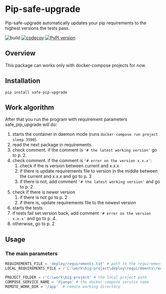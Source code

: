 Pip-safe-upgrade
==================

Pip-safe-upgrade automatically updates your pip requirements to the highest versions the tests pass.

![build](https://github.com/VVyacheslav/safe-pip-upgrade/workflows/build/badge.svg?branch=master)
[![codecov](https://codecov.io/gh/VVyacheslav/safe-pip-upgrade/branch/master/graph/badge.svg)](https://codecov.io/gh/VVyacheslav/safe-pip-upgrade)
[![PyPI version](https://badge.fury.io/py/safe-pip-upgrade.svg)](https://badge.fury.io/py/safe-pip-upgrade)

Overview
--------

This package can works only with docker-compose projects for now. 

Installation
------------

```shell script
pip install safe-pip-upgrade
```

Work algorithm
----------------------

After that you run the program with requirement parameters safe_pip_upgrade will do:

1. starts the container in daemon mode (runs `docker-compose run project sleep 3590`).
1. read the next package in requirements.
1. check comment. if the comment is `'# the latest working version'` go to p. 2.
1. check comment. if the comment is `'# error on the version x.x.x'`:
    1. check if the is version between current and x.x.x
    2. if there is update requirements file to version in the middle between the current and x.x.x and go to p. 3
    1. if there is not, add comment `'# the latest working version'` and go to p. 2
1. check if there is newer version
    1. if there is not go to p. 2
    1. if there is, update requirements file to the newest version
1. starts the tests
1. if tests fail set version back, add comment `'# error on the version x.x.x'` and go to p. 4.
1. otherwise, go to p. 2

Usage
-----


### The main parameters

```python
REQUIREMENTS_FILE = 'deploy/requirements.txt' # path to the requirements file in docker container
LOCAL_REQUIREMENTS_FILE = r'C:\work\big-project\deploy\requirements\requirements.txt' # the local path to the requirements file 

PROJECT_FOLDER = r'C:\work\big-project' # the local project path
COMPOSE_SERVICE_NAME = 'django' # the docker-compose service name
REMOTE_WORK_DIR = '/app'  # remote working directory
```
